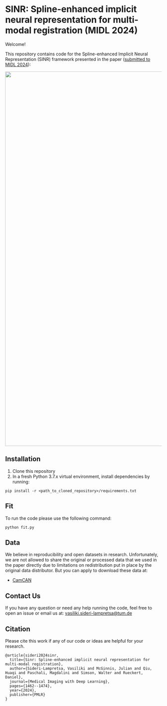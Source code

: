 # SINR: Spline-enhanced implicit neural representation for multi-modal registration (MIDL 2024)


Welcome!

This repository contains code for the Spline-enhanced Implicit Neural Representation (SINR) framework presented in the paper ([submitted to MIDL 2024](https://openreview.net/forum?id=V5XDYSRcQP)):

<img src="overview.png" width="1200">



## Installation
1. Clone this repository
2. In a fresh Python 3.7.x virtual environment, install dependencies by running:
 ```
 pip install -r <path_to_cloned_repository>/requirements.txt
 ```

## Fit

To run the code please use the following command:

   ```
   python fit.py
   ```

## Data
We believe in reproducibility and open datasets in research. Unfortunately, we are not allowed to share the original or processed data that we used in the paper directly due to limitations on redistribution put in place by the original data distributor. But you can apply to download these data at:
- [CamCAN](https://camcan-archive.mrc-cbu.cam.ac.uk/dataaccess/)

## Contact Us
If you have any question or need any help running the code, feel free to open an issue or email us at:
[vasiliki.sideri-lampretsa@tum.de](mailto:vasiliki.sideri-lampretsa@tum.de)

## Citation
Please cite this work if any of our code or ideas are helpful for your research.

```
@article{sideri2024sinr,
  title={Sinr: Spline-enhanced implicit neural representation for multi-modal registration},
  author={Sideri-Lampretsa, Vasiliki and McGinnis, Julian and Qiu, Huaqi and Paschali, Magdalini and Simson, Walter and Rueckert, Daniel},
  journal={Medical Imaging with Deep Learning},
  pages={1462--1474},
  year={2024},
  publisher={PMLR}
}
